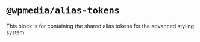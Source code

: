 # `@wpmedia/alias-tokens`

This block is for containing the shared alias tokens for the advanced styling system.
